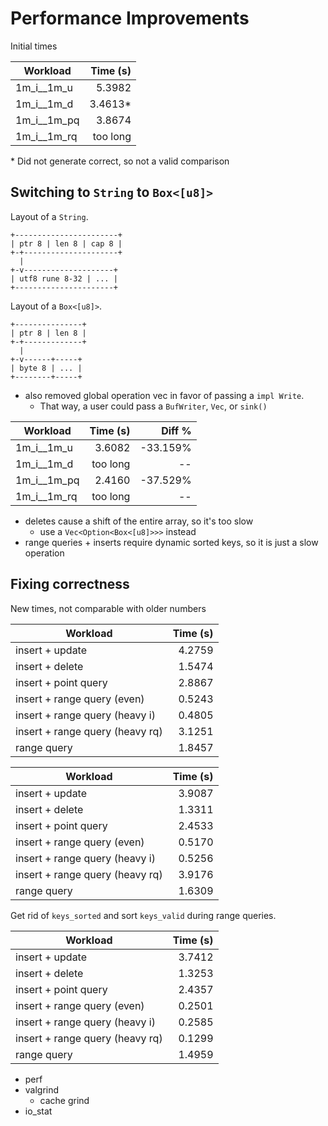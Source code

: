 # Performance Improvements

Initial times

| Workload    | Time (s) | 
|-------------|---------:|
| 1m_i__1m_u  |   5.3982 |
| 1m_i__1m_d  |  3.4613* |
| 1m_i__1m_pq |   3.8674 |
| 1m_i__1m_rq | too long |

\* Did not generate correct, so not a valid comparison

## Switching to `String` to `Box<[u8]>`

Layout of a `String`.

```
+-----------------------+
| ptr 8 | len 8 | cap 8 |
+-+---------------------+
  |
+-v--------------------+
| utf8 rune 8-32 | ... |
+----------------------+
```

Layout of a `Box<[u8]>`.

```
+---------------+
| ptr 8 | len 8 |
+-+-------------+
  |
+-v------+-----+
| byte 8 | ... |
+--------+-----+
```

- also removed global operation vec in favor of passing a `impl Write`.
    - That way, a user could pass a `BufWriter`, `Vec`, or `sink()`

| Workload    | Time (s) |   Diff % |
|-------------|---------:|---------:|
| 1m_i__1m_u  |   3.6082 | -33.159% |
| 1m_i__1m_d  | too long |       -- |
| 1m_i__1m_pq |   2.4160 | -37.529% |
| 1m_i__1m_rq | too long |       -- |

- deletes cause a shift of the entire array, so it's too slow
    - use a `Vec<Option<Box<[u8]>>>` instead
- range queries + inserts require dynamic sorted keys, so it is just a slow operation

## Fixing correctness

New times, not comparable with older numbers

| Workload                        | Time (s) |
|---------------------------------|---------:|
| insert + update                 |   4.2759 |
| insert + delete                 |   1.5474 |
| insert + point query            |   2.8867 |
| insert + range query (even)     |   0.5243 |
| insert + range query (heavy i)  |   0.4805 |
| insert + range query (heavy rq) |   3.1251 |
| range query                     |   1.8457 |

| Workload                        | Time (s) |
|---------------------------------|---------:|
| insert + update                 |   3.9087 |
| insert + delete                 |   1.3311 |
| insert + point query            |   2.4533 |
| insert + range query (even)     |   0.5170 |
| insert + range query (heavy i)  |   0.5256 |
| insert + range query (heavy rq) |   3.9176 |
| range query                     |   1.6309 |

Get rid of `keys_sorted` and sort `keys_valid` during range queries.

| Workload                        | Time (s) |
|---------------------------------|---------:|
| insert + update                 |   3.7412 |
| insert + delete                 |   1.3253 |
| insert + point query            |   2.4357 |
| insert + range query (even)     |   0.2501 |
| insert + range query (heavy i)  |   0.2585 |
| insert + range query (heavy rq) |   0.1299 |
| range query                     |   1.4959 |

- perf
- valgrind
  - cache grind
- io_stat
